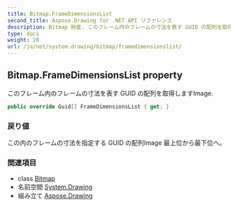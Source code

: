 ```yaml
---
title: Bitmap.FrameDimensionsList
second_title: Aspose.Drawing for .NET API リファレンス
description: Bitmap 財産. このフレーム内のフレームの寸法を表す GUID の配列を取得しますImage.
type: docs
weight: 20
url: /ja/net/system.drawing/bitmap/framedimensionslist/
---
```

## Bitmap.FrameDimensionsList property

このフレーム内のフレームの寸法を表す GUID の配列を取得しますImage.

```csharp
public override Guid[] FrameDimensionsList { get; }
```

### 戻り値

この内のフレームの寸法を指定する GUID の配列Image 最上位から最下位へ。

### 関連項目

* class [Bitmap](../)
* 名前空間 [System.Drawing](../../bitmap/)
* 組み立て [Aspose.Drawing](../../../)


